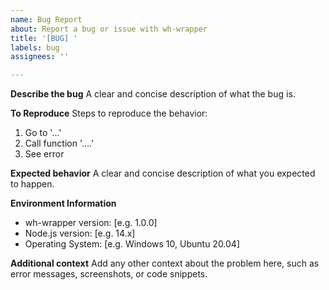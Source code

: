 ```yaml
---
name: Bug Report
about: Report a bug or issue with wh-wrapper
title: '[BUG] '
labels: bug
assignees: ''

---
```


**Describe the bug**
A clear and concise description of what the bug is.

**To Reproduce**
Steps to reproduce the behavior:
1. Go to '...'
2. Call function '....'
3. See error

**Expected behavior**
A clear and concise description of what you expected to happen.

**Environment Information**
 - wh-wrapper version: [e.g. 1.0.0]
 - Node.js version: [e.g. 14.x]
 - Operating System: [e.g. Windows 10, Ubuntu 20.04]

**Additional context**
Add any other context about the problem here, such as error messages, screenshots, or code snippets.
